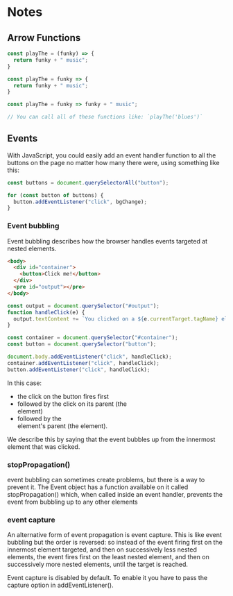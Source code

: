 # Notes 

## Arrow Functions

```js
const playThe = (funky) => {
  return funky + " music";
}

const playThe = funky => {
  return funky + " music";
}

const playThe = funky => funky + " music";

// You can call all of these functions like: `playThe('blues')`
```
## Events
With JavaScript, you could easily add an event handler function to all the buttons on the page no matter how many there were, using something like this:

```js
const buttons = document.querySelectorAll("button");

for (const button of buttons) {
  button.addEventListener("click", bgChange);
}

```
### Event bubbling

Event bubbling describes how the browser handles events targeted at nested elements.

```html
<body>
  <div id="container">
    <button>Click me!</button>
  </div>
  <pre id="output"></pre>
</body>
```

```js
const output = document.querySelector("#output");
function handleClick(e) {
  output.textContent += `You clicked on a ${e.currentTarget.tagName} element\n`;
}

const container = document.querySelector("#container");
const button = document.querySelector("button");

document.body.addEventListener("click", handleClick);
container.addEventListener("click", handleClick);
button.addEventListener("click", handleClick);

```
In this case:

* the click on the button fires first
* followed by the click on its parent (the <div> element)
* followed by the <div> element's parent (the <body> element).

We describe this by saying that the event bubbles up from the innermost element that was clicked.

### stopPropagation()

event bubbling can sometimes create problems, but there is a way to prevent it. The Event object has a function available on it called stopPropagation() which, when called inside an event handler, prevents the event from bubbling up to any other elements

### event capture
An alternative form of event propagation is event capture. This is like event bubbling but the order is reversed: so instead of the event firing first on the innermost element targeted, and then on successively less nested elements, the event fires first on the least nested element, and then on successively more nested elements, until the target is reached.

Event capture is disabled by default. To enable it you have to pass the capture option in addEventListener().